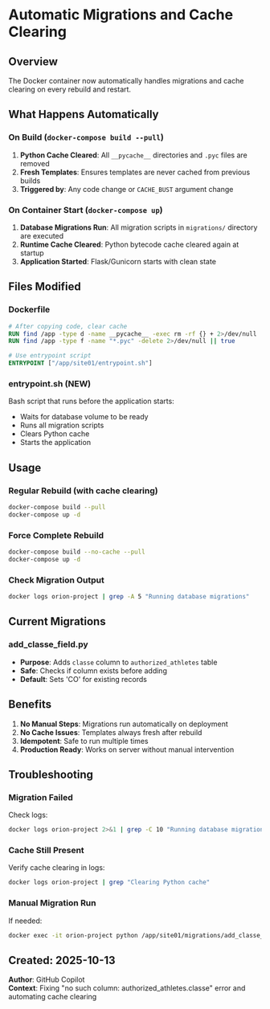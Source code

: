 # Automatic Migrations and Cache Clearing

## Overview
The Docker container now automatically handles migrations and cache clearing on every rebuild and restart.

## What Happens Automatically

### On Build (`docker-compose build --pull`)
1. **Python Cache Cleared**: All `__pycache__` directories and `.pyc` files are removed
2. **Fresh Templates**: Ensures templates are never cached from previous builds
3. **Triggered by**: Any code change or `CACHE_BUST` argument change

### On Container Start (`docker-compose up`)
1. **Database Migrations Run**: All migration scripts in `migrations/` directory are executed
2. **Runtime Cache Cleared**: Python bytecode cache cleared again at startup
3. **Application Started**: Flask/Gunicorn starts with clean state

## Files Modified

### Dockerfile
```dockerfile
# After copying code, clear cache
RUN find /app -type d -name __pycache__ -exec rm -rf {} + 2>/dev/null || true
RUN find /app -type f -name "*.pyc" -delete 2>/dev/null || true

# Use entrypoint script
ENTRYPOINT ["/app/site01/entrypoint.sh"]
```

### entrypoint.sh (NEW)
Bash script that runs before the application starts:
- Waits for database volume to be ready
- Runs all migration scripts
- Clears Python cache
- Starts the application

## Usage

### Regular Rebuild (with cache clearing)
```bash
docker-compose build --pull
docker-compose up -d
```

### Force Complete Rebuild
```bash
docker-compose build --no-cache --pull
docker-compose up -d
```

### Check Migration Output
```bash
docker logs orion-project | grep -A 5 "Running database migrations"
```

## Current Migrations

### add_classe_field.py
- **Purpose**: Adds `classe` column to `authorized_athletes` table
- **Safe**: Checks if column exists before adding
- **Default**: Sets 'CO' for existing records

## Benefits

1. **No Manual Steps**: Migrations run automatically on deployment
2. **No Cache Issues**: Templates always fresh after rebuild
3. **Idempotent**: Safe to run multiple times
4. **Production Ready**: Works on server without manual intervention

## Troubleshooting

### Migration Failed
Check logs:
```bash
docker logs orion-project 2>&1 | grep -C 10 "Running database migrations"
```

### Cache Still Present
Verify cache clearing in logs:
```bash
docker logs orion-project | grep "Clearing Python cache"
```

### Manual Migration Run
If needed:
```bash
docker exec -it orion-project python /app/site01/migrations/add_classe_field.py
```

## Created: 2025-10-13
**Author**: GitHub Copilot  
**Context**: Fixing "no such column: authorized_athletes.classe" error and automating cache clearing

